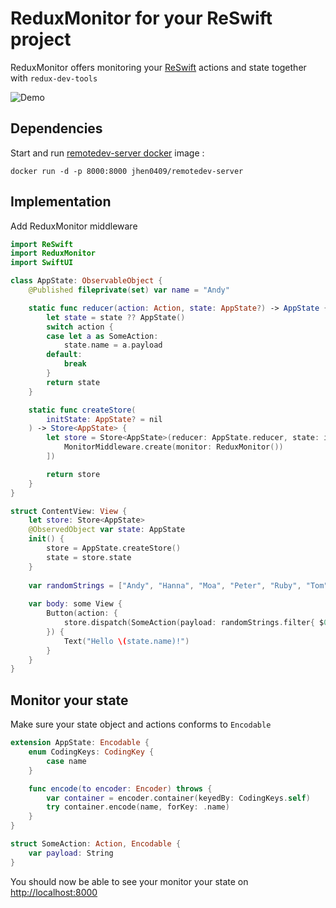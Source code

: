 # ReduxMonitor for your ReSwift project

ReduxMonitor offers monitoring your [ReSwift](https://github.com/ReSwift/ReSwift) actions and state together with `redux-dev-tools`

![Demo](https://github.com/lindebrothers/ReduxMonitor/blob/main/Example/ReduxMonitorDemo.gif)

## Dependencies
Start and run [remotedev-server docker](https://github.com/jhen0409/docker-remotedev-server) image :
```
docker run -d -p 8000:8000 jhen0409/remotedev-server
```

## Implementation
Add ReduxMonitor middleware
``` Swift
import ReSwift
import ReduxMonitor
import SwiftUI

class AppState: ObservableObject {
    @Published fileprivate(set) var name = "Andy"

    static func reducer(action: Action, state: AppState?) -> AppState {
        let state = state ?? AppState()
        switch action {
        case let a as SomeAction:
            state.name = a.payload
        default:
            break
        }
        return state
    }

    static func createStore(
        initState: AppState? = nil
    ) -> Store<AppState> {
        let store = Store<AppState>(reducer: AppState.reducer, state: initState, middleware: [
            MonitorMiddleware.create(monitor: ReduxMonitor())
        ])

        return store
    }
}

struct ContentView: View {
    let store: Store<AppState>
    @ObservedObject var state: AppState
    init() {
        store = AppState.createStore()
        state = store.state
    }
    
    var randomStrings = ["Andy", "Hanna", "Moa", "Peter", "Ruby", "Tom", "Marcus", "Simon", "Jenny", "Mary", "Zlatan"]
    
    var body: some View {
        Button(action: {
            store.dispatch(SomeAction(payload: randomStrings.filter{ $0 != state.name }.randomElement()!))
        }) {
            Text("Hello \(state.name)!")
        }
    }
}

```
## Monitor your state
Make sure your state object and actions conforms to `Encodable`

``` Swift
extension AppState: Encodable {
    enum CodingKeys: CodingKey {
        case name
    }

    func encode(to encoder: Encoder) throws {
        var container = encoder.container(keyedBy: CodingKeys.self)
        try container.encode(name, forKey: .name)
    }
}

struct SomeAction: Action, Encodable {
    var payload: String
}
```
You should now be able to see your monitor your state on [http://localhost:8000](http://localhost:8000)
